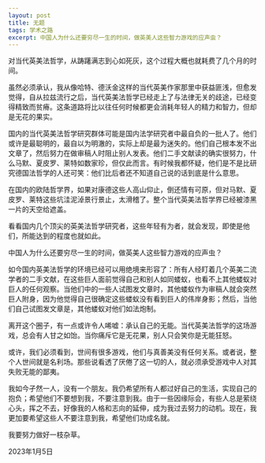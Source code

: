 ```yaml
---
layout: post
title: 无题
tags: 学术之路
excerpt: 中国人为什么还要穷尽一生的时间，做英美人这些智力游戏的应声虫？
---
```


对当代英美法哲学，从踌躇满志到心如死灰，这个过程大概也就耗费了几个月的时间。

虽然必须承认，我从像哈特、德沃金这样的当代英美作家那里中获益匪浅，但愈发觉得，自从拉兹流行之后，当代英美法哲学已经走上了与法律无关的歧途，已经变得精致而贫瘠。这条道路将比以往任何时候都更会消耗年轻人的精力和智力，但却是无花的果实。

国内的当代英美法哲学研究群体可能是国内法学研究者中最自负的一批人了。他们或许是最聪明的，最自以为明澈的，实际上却是最为迷失的。他们自己根本发不出文章了，然后努力在做审稿人时阻止别人发表。他们二手文献读的确实很努力，什么马默、夏皮罗、莱特如数家珍，但仅此而言。有时候我都怀疑，他们是不是比研究德国法哲学的人还可笑：他们比后者还不知道自己说的话到底是什么意思。

在国内的欧陆哲学界，如果对康德这些人高山仰止，倒还情有可原，但对马默、夏皮罗、莱特这些坑洼泥淖景行景止，太滑稽了。整个当代英美法哲学界已经被漆黑一片的天空给遮盖。

看看国内几个顶尖的英美法哲学研究者，这些年轻有为者，就会发现，即使是他们，所能达到的程度也就如此。

中国人为什么还要穷尽一生的时间，做英美人这些智力游戏的应声虫？

如今国内英美法哲学的环境已经可以用绝境来形容了：所有人经盯着几个英美二流学者的二手文献，在这些巨人面前觉得自己和别人如同蝼蚁，也看不上其他蝼蚁对巨人的任何观察。当他们中的一些人试图发文章时，其他蝼蚁作为审稿人就会突然巨人附身，因为他觉得自己很确定这些蝼蚁没有看到巨人的伟岸身影；然后，当他们自己试图发文章是，其他蝼蚁对他们如法炮制。

离开这个圈子，有一点或许令人唏嘘：承认自己的无能。当代英美法哲学的这场游戏，总会有人甘之如饴。当你痛斥它是无花果，别人只会笑你是无能狂怒。

或许，我们必须看到，世间有很多游戏，他们与真善美没有任何关系。或者说，整个人世间就是名利场。那些说看透了厌倦了这一切的人，就必须承受游戏中人对其失败无能的鄙夷。

我如今孑然一人，没有一个朋友。我仍希望所有人都过好自己的生活，实现自己的抱负；希望他们不要想到我，不要注意到我。由于一些因缘际会，有些人总是萦绕心头，挥之不去，好像我的人格和志向的延伸，成为我过去努力的动机。现在，我更加要希望这些人不要注意到我，希望他们功成名就。

我要努力做好一枝杂草。

2023年1月5日
